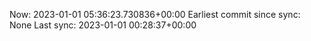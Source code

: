 Now: 2023-01-01 05:36:23.730836+00:00 Earliest commit since sync: None Last sync: 2023-01-01 00:28:37+00:00
